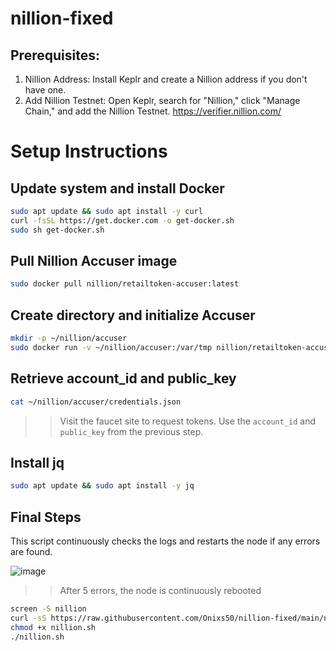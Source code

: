 # nillion-fixed



## Prerequisites:
1. Nillion Address: Install Keplr and create a Nillion address if you don't have one.
2. Add Nillion Testnet: Open Keplr, search for "Nillion," click "Manage Chain," and add the Nillion Testnet.
https://verifier.nillion.com/
# Setup Instructions

## Update system and install Docker
```bash
sudo apt update && sudo apt install -y curl
curl -fsSL https://get.docker.com -o get-docker.sh
sudo sh get-docker.sh
```

## Pull Nillion Accuser image
```bash
sudo docker pull nillion/retailtoken-accuser:latest
```

## Create directory and initialize Accuser
```bash
mkdir -p ~/nillion/accuser
sudo docker run -v ~/nillion/accuser:/var/tmp nillion/retailtoken-accuser:latest initialise
```

## Retrieve account_id and public_key
```bash
cat ~/nillion/accuser/credentials.json
```

>> Visit the faucet site to request tokens. Use the `account_id` and `public_key` from the previous step.



## Install jq
```bash
sudo apt update && sudo apt install -y jq
```

## Final Steps
This script continuously checks the logs and restarts the node if any errors are found.

![image](https://github.com/user-attachments/assets/3b8654ec-b674-49ad-8811-e4ef2255d3e3)



>> After 5 errors, the node is continuously rebooted

```bash
screen -S nillion
curl -sS https://raw.githubusercontent.com/Onixs50/nillion-fixed/main/nillion.sh
chmod +x nillion.sh
./nillion.sh
```
